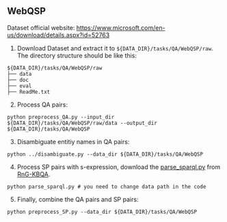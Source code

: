 ## WebQSP

Dataset official website: https://www.microsoft.com/en-us/download/details.aspx?id=52763

1. Download Dataset and extract it to `${DATA_DIR}/tasks/QA/WebQSP/raw`.
The directory structure should be like this:
```
${DATA_DIR}/tasks/QA/WebQSP/raw
├── data
├── doc
├── eval
├── ReadMe.txt
```

2. Process QA pairs:
```
python preprocess_QA.py --input_dir ${DATA_DIR}/tasks/QA/WebQSP/raw/data --output_dir ${DATA_DIR}/tasks/QA/WebQSP
```

3. Disambiguate entitiy names in QA pairs:
```
python ../disambiguate.py --data_dir ${DATA_DIR}/tasks/QA/WebQSP
```

4. Process SP pairs with s-expression, download the [parse_sparql.py](https://github.com/salesforce/rng-kbqa/blob/2b6ef28e7724f11181f59589398894a1d0617455/WebQSP/parse_sparql.py) from [RnG-KBQA](https://github.com/salesforce/rng-kbqa).
```
python parse_sparql.py # you need to change data path in the code
```

5. Finally, combine the QA pairs and SP pairs:
```
python preprocess_SP.py --data_dir ${DATA_DIR}/tasks/QA/WebQSP
```


